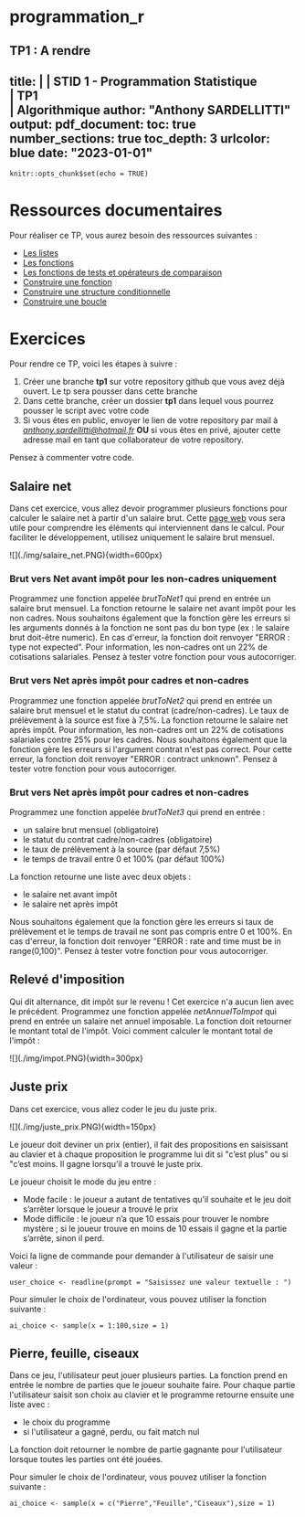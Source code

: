 # programmation_r

TP1 : A rendre 
---
title: | 
  | STID 1 - Programmation Statistique  
  | TP1  
  | Algorithmique
author: "Anthony SARDELLITTI"
output: 
  pdf_document:
    toc: true
    number_sections: true
    toc_depth: 3
urlcolor: blue
date: "2023-01-01"
---

```{r setup, include=FALSE}
knitr::opts_chunk$set(echo = TRUE)
```

# Ressources documentaires

Pour réaliser ce TP, vous aurez besoin des ressources suivantes :

- [Les listes](https://asardell.github.io/programmation-r/manipulation-objet.html#liste)
- [Les fonctions](https://asardell.github.io/programmation-r/presentation.html#fonctions)
- [Les fonctions de tests et opérateurs de comparaison](https://asardell.github.io/programmation-r/presentation.html#fonctions-de-tests-et-comparaisons)
- [Construire une fonction](https://asardell.github.io/programmation-r/algo.html#construire-une-fonction)
- [Construire une structure conditionnelle](https://asardell.github.io/programmation-r/algo.html#construire-une-structure-conditionnelle)
- [Construire une boucle](https://asardell.github.io/programmation-r/algo.html#construire-une-boucle)

# Exercices

Pour rendre ce TP, voici les étapes à suivre :

1. Créer une branche **tp1** sur votre repository github que vous avez déjà ouvert. Le tp sera pousser dans cette branche
2. Dans cette branche, créer un dossier **tp1** dans lequel vous pourrez pousser le script avec votre code
3. Si vous êtes en public, envoyer le lien de votre repository par mail à *anthony.sardellitti@hotmail.fr* **OU** si vous êtes en privé, ajouter cette adresse mail en tant que collaborateur de votre repository. 

Pensez à commenter votre code.

## Salaire net

Dans cet exercice, vous allez devoir programmer plusieurs fonctions pour calculer le salaire net à partir d'un salaire brut. Cette [page web](https://www.salaire-brut-en-net.fr/) vous sera utile pour comprendre les éléments qui interviennent dans le calcul. Pour faciliter le développement, utilisez uniquement le salaire brut mensuel.

<p>
![](./img/salaire_net.PNG){width=600px}
</p>

### Brut vers Net avant impôt pour les non-cadres uniquement

Programmez une fonction appelée *brutToNet1* qui prend en entrée un salaire brut mensuel. La fonction retourne le salaire net avant impôt pour les non cadres. 
Nous souhaitons également que la fonction gère les erreurs si les arguments donnés à la fonction ne sont pas du bon type (ex : le salaire brut doit-être numeric). En cas d'erreur, la fonction doit renvoyer "ERROR : type not expected".
Pour information, les non-cadres ont un 22% de cotisations salariales.
Pensez à tester votre fonction pour vous autocorriger.

### Brut vers Net après impôt pour cadres et non-cadres

Programmez une fonction appelée *brutToNet2* qui prend en entrée un salaire brut mensuel et le statut du contrat (cadre/non-cadres). Le taux de prélèvement à la source est fixe à 7,5%. La fonction retourne le salaire net après impôt. 
Pour information, les non-cadres ont un 22% de cotisations salariales contre 25% pour les cadres. 
Nous souhaitons également que la fonction gère les erreurs si l'argument contrat n'est pas correct. Pour cette erreur, la fonction doit renvoyer "ERROR : contract unknown".
Pensez à tester votre fonction pour vous autocorriger.

### Brut vers Net après impôt pour cadres et non-cadres

Programmez une fonction appelée *brutToNet3* qui prend en entrée : 

* un salaire brut mensuel (obligatoire)
* le statut du contrat cadre/non-cadres (obligatoire)
* le taux de prélèvement à la source (par défaut 7,5%)
* le temps de travail entre 0 et 100% (par défaut 100%)

La fonction retourne une liste avec deux objets :

* le salaire net avant impôt
* le salaire net après impôt

Nous souhaitons également que la fonction gère les erreurs si  taux de prélèvement et le temps de travail ne sont pas compris entre 0 et 100%.
En cas d'erreur, la fonction doit renvoyer "ERROR : rate and time must be in range(0,100)".
Pensez à tester votre fonction pour vous autocorriger.


## Relevé d'imposition

Qui dit alternance, dit impôt sur le revenu ! 
Cet exercice n'a aucun lien avec le précédent. 
Programmez une fonction appelée *netAnnuelToImpot* qui prend en entrée un salaire net annuel imposable. 
La fonction doit retourner le montant total de l'impôt.
Voici comment calculer le montant total de l'impôt :

<p>
![](./img/impot.PNG){width=300px}
</p>


## Juste prix

Dans cet exercice, vous allez coder le jeu du juste prix.

<p>
![](./img/juste_prix.PNG){width=150px}
</p>

Le joueur doit deviner un prix (entier), il fait des propositions en saisissant au clavier et à chaque proposition le programme lui dit si "c’est plus" ou si "c’est moins. Il gagne lorsqu’il a trouvé le juste prix.

Le joueur choisit le mode du jeu entre :

* Mode facile : le joueur a autant de tentatives qu’il souhaite et le jeu doit s’arrêter lorsque le
joueur a trouvé le prix
* Mode difficile : le joueur n’a que 10 essais pour trouver le nombre mystère ; si le joueur
trouve en moins de 10 essais il gagne et la partie s’arrête, sinon il perd.

Voici la ligne de commande pour demander à l'utilisateur de saisir une valeur :

```{r, eval=FALSE}
user_choice <- readline(prompt = "Saisissez une valeur textuelle : ")
```

Pour simuler le choix de l'ordinateur, vous pouvez utiliser la fonction suivante :

```{r, eval=FALSE}
ai_choice <- sample(x = 1:100,size = 1)
```

## Pierre, feuille, ciseaux

Dans ce jeu, l'utilisateur peut jouer plusieurs parties. La fonction prend en entrée le nombre de parties que le joueur souhaite faire.
Pour chaque partie l'utilisateur saisit son choix au clavier et le programme retourne ensuite une liste avec :

* le choix du programme
* si l'utilisateur a gagné, perdu, ou fait match nul

La fonction doit retourner le nombre de partie gagnante pour l'utilisateur lorsque toutes les parties ont été jouées.

Pour simuler le choix de l'ordinateur, vous pouvez utiliser la fonction suivante :

```{r, eval=FALSE}
ai_choice <- sample(x = c("Pierre","Feuille","Ciseaux"),size = 1)
```
